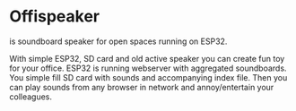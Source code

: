 # Offispeaker
is soundboard speaker for open spaces running on ESP32.

With simple ESP32, SD card and old active speaker you can create fun toy for your office. ESP32 is running webserver with aggregated soundboards. You simple fill SD card with sounds and accompanying index file. Then you can play sounds from any browser in network and annoy/entertain your colleagues. 
